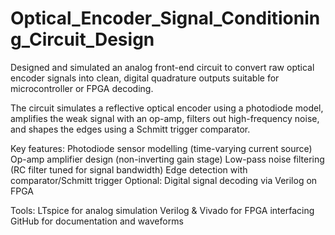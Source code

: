 # Optical_Encoder_Signal_Conditioning_Circuit_Design

Designed and simulated an analog front-end circuit to convert raw optical encoder signals into clean, digital quadrature outputs suitable for microcontroller or FPGA decoding.

The circuit simulates a reflective optical encoder using a photodiode model, amplifies the weak signal with an op-amp, filters out high-frequency noise, and shapes the edges using a Schmitt trigger comparator.

Key features:
Photodiode sensor modelling (time-varying current source)
Op-amp amplifier design (non-inverting gain stage)
Low-pass noise filtering (RC filter tuned for signal bandwidth)
Edge detection with comparator/Schmitt trigger
Optional: Digital signal decoding via Verilog on FPGA

Tools:
LTspice for analog simulation
Verilog & Vivado for FPGA interfacing
GitHub for documentation and waveforms

